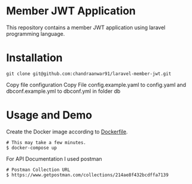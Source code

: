 # Member JWT Application

This repository contains a member JWT application using laravel programming language.

# Installation
```shell
git clone git@github.com:chandraanwar91/laravel-member-jwt.git
```
Copy file configuration
Copy File config.example.yaml to config.yaml and dbconf.example.yml to dbconf.yml in folder db

# Usage and Demo

Create the Docker image according to [Dockerfile](Dockerfile).

```shell
# This may take a few minutes.
$ docker-compose up
```

For API Documentation I used postman

```shell
# Postman Collection URL 
$ https://www.getpostman.com/collections/214ae8f432bcdffa7139
```
